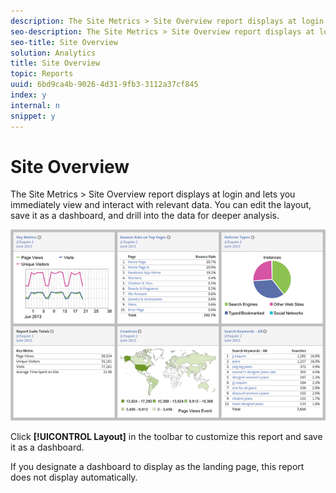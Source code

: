 ```yaml
---
description: The Site Metrics > Site Overview report displays at login and lets you immediately view and interact with relevant data. You can edit the layout, save it as a dashboard, and drill into the data for deeper analysis.
seo-description: The Site Metrics > Site Overview report displays at login and lets you immediately view and interact with relevant data. You can edit the layout, save it as a dashboard, and drill into the data for deeper analysis.
seo-title: Site Overview
solution: Analytics
title: Site Overview
topic: Reports
uuid: 6bd9ca4b-9026-4d31-9fb3-3112a37cf845
index: y
internal: n
snippet: y
---
```


# Site Overview

The Site Metrics > Site Overview report displays at login and lets you immediately view and interact with relevant data. You can edit the layout, save it as a dashboard, and drill into the data for deeper analysis.

 ![](assets/site_overview_report.png)

Click **[!UICONTROL Layout]** in the toolbar to customize this report and save it as a dashboard.

If you designate a dashboard to display as the landing page, this report does not display automatically. 

